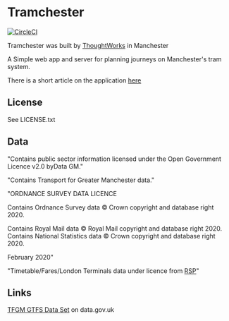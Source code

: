 

Tramchester 
===========
[![CircleCI](https://circleci.com/gh/thoughtworks/tramchester/tree/master.svg?style=svg)](https://circleci.com/gh/thoughtworks/tramchester/tree/master)

Tramchester was built by [ThoughtWorks](http://www.thoughtworks.com) in Manchester

A Simple web app and server for planning journeys on Manchester's tram system.

There is a short article on the application
[here](https://www.thoughtworks.com/insights/blog/helping-people-navigate-public-tram-network)

License
-------
See LICENSE.txt

Data
----

"Contains public sector information licensed under the Open Government Licence v2.0 byData GM."

"Contains Transport for Greater Manchester data."

"ORDNANCE SURVEY DATA LICENCE
 
 Contains Ordnance Survey data © Crown copyright and database right 2020.
 
 Contains Royal Mail data © Royal Mail copyright and database right 2020.
 Contains National Statistics data © Crown copyright and database right 2020.
 
 February 2020"

"Timetable/Fares/London Terminals data under licence from [RSP](http://www.raildeliverygroup.com/)"

Links
-----

[TFGM GTFS Data Set](https://www.data.gov.uk/dataset/c3ca6469-7955-4a57-8bfc-58ef2361b797/gm-public-transport-schedules-gtfs-dataset) on data.gov.uk





